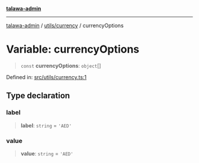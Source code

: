 [**talawa-admin**](../../../README.md)

***

[talawa-admin](../../../README.md) / [utils/currency](../README.md) / currencyOptions

# Variable: currencyOptions

> `const` **currencyOptions**: `object`[]

Defined in: [src/utils/currency.ts:1](https://github.com/gautam-divyanshu/talawa-admin/blob/2490b2ea9583ec972ca984b1d93932def1c9f92b/src/utils/currency.ts#L1)

## Type declaration

### label

> **label**: `string` = `'AED'`

### value

> **value**: `string` = `'AED'`
